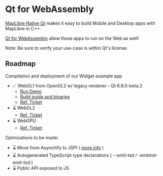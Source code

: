 # Qt for WebAssembly

[MapLibre Native Qt](https://github.com/maplibre/maplibre-native-qt) makes it easy to build Mobile and Desktop apps with MapLibre in C++.

[Qt for WebAssembly](https://doc.qt.io/qt-6/wasm.html) allow those apps to run on the Web as well!

Note: Be sure to verify your use-case is within Qt's license.

## Roadmap
Compilation and deployment of our Widget example app
- ✅ WebGL1 from OpenGL2 w/ legacy renderer - Qt 6.8.0-beta.3
  - [Run Demo](https://birkskyum-maplibre-native-wasm.pages.dev/qt-for-webassembly/webgl1-from-opengl2-legacy-renderer/)
  - [Build guide and binaries](./webgl1-from-opengl2-legacy-renderer/README.md)
  - [Ref. Ticket](https://github.com/maplibre/maplibre-native-qt/issues/49)
- ⌛ WebGL2
  - [Ref. Ticket
](https://github.com/maplibre/maplibre-native-qt/issues/147)
- ⌛ WebGPU
  - [Ref. Ticket
](https://github.com/maplibre/maplibre-native-qt/issues/153)

Optmizations to be made:
- ⌛ Move from Asynchify to JSPI ( [more info](https://v8.dev/blog/jspi) )
- ⌛ Autogenerated TypeScript type declarations ( --emit-tsd / -embind-emit-tsd )
- ⌛ Public API exposed to JS